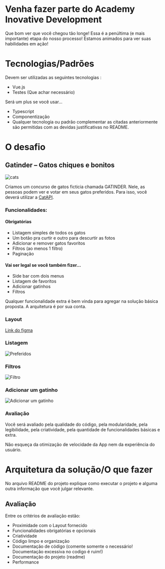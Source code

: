 # Venha fazer parte do Academy Inovative Development
Que bom ver que você chegou tão longe! Essa é a penúltima (e mais importante) etapa do nosso processo! Estamos animados para ver suas habilidades em ação!

# Tecnologias/Padrões
Devem ser utilizadas as seguintes tecnologias :
* Vue.js
* Testes (Que achar necessário) 

Será um plus se você usar...
* Typescript
* Componentização
* Qualquer tecnologia ou padrão complementar as citadas anteriormente são permitidas com as devidas justificativas no README.

# O desafio 
## Gatinder – Gatos chiques e bonitos
![cats](https://cdn2.thecatapi.com/images/egb.jpg)

Criamos um concurso de gatos ficticia chamada GATINDER. Nele, as pessoas podem ver e votar em seus gatos preferidos. Para isso, você deverá utilizar a [CatAPI](https://docs.thecatapi.com). 

### Funcionalidades:
#### Obrigatórias
 - Listagem simples de todos os gatos
 - Um botão pra curtir e outro para descurtir as fotos
 - Adicionar e remover gatos favoritos
 - Filtros (ao menos 1 filtro)
 - Paginação
 
#### Vai ser legal se você também fizer...
 - Side bar com dois menus
 - Listagem de favoritos
 - Adicionar gatinhos
 - Filtros

Qualquer funcionalidade extra é bem vinda para agregar na solução básica proposta.
A arquitetura é por sua conta.

### Layout
[Link do figma](https://www.figma.com/file/0bSi4rv8ln107X5szwTdU1/Gatinder?node-id=702%3A24492)

### Listagem
![Preferidos](https://user-images.githubusercontent.com/18575717/193033445-baf9e3c1-3c2a-4cf4-91f7-fe168f156ce4.png)

### Filtros
![Filtro](https://user-images.githubusercontent.com/18575717/193035729-e1d713d7-7789-4201-b590-5a32b61a3593.png)

### Adicionar um gatinho
![Adicionar um gatinho](https://user-images.githubusercontent.com/18575717/193035583-51e4183b-05be-475d-8fde-6868034d8f25.png)

### Avaliação
Você será avaliado pela qualidade do código, pela modularidade, pela legibilidade, pela criatividade, pela quantidade de funcionalidades básicas e extra.

Não esqueça da otimização de velocidade da App nem da experiência do usuário.

# Arquitetura da solução/O que fazer

No arquivo README do projeto explique como executar o projeto e alguma outra informação que você julgar relevante.

## Avaliação

Entre os critérios de avaliação estão:

* Proximidade com o Layout fornecido
* Funcionalidades obrigatórias e opcionais
* Criatividade
* Código limpo e organização
* Documentação de código (comente somente o necessário! Documentação excessiva no codigo é ruim!)
* Documentação do projeto (readme)
* Performance
